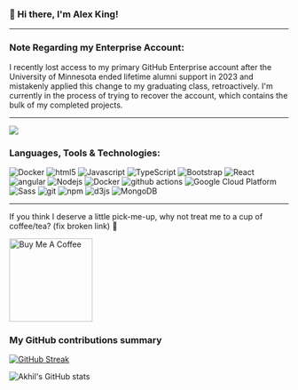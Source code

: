 ### 👋 Hi there, I'm Alex King!

---
<h3>Note Regarding my Enterprise Account:</h3>
<p>
I recently lost access to my primary GitHub Enterprise account after the University of Minnesota ended lifetime alumni support in 2023 and mistakenly applied this change to my graduating class, retroactively. I'm currently in the process of trying to recover the account, which contains the bulk of my completed projects. 
</p>

---

![](https://komarev.com/ghpvc/?username=alexmking1&color=fb4362)

<h3>Languages, Tools & Technologies:</h3>

<p>
  <img alt="Docker" src="https://img.shields.io/badge/-Docker-46a2f1?style=flat-square&logo=react&logoColor=black" />
  <img alt="html5" src="https://img.shields.io/badge/-HTML5-E34F26?style=flat-square&logo=html5&logoColor=white" />
  <img alt="Javascript" src="https://img.shields.io/badge/-javascript-f7df1c?style=flat-square&logo=javascript&logoColor=black" />
  <img alt="TypeScript" src="https://img.shields.io/badge/-TypeScript-007ACC?style=flat-square&logo=typescript&logoColor=white" />
  <img alt="Bootstrap" src="https://img.shields.io/badge/-bootstrap-7953b3?style=flat-square&logo=javascript&logoColor=white" />
  <img alt="React" src="https://img.shields.io/badge/-React-45b8d8?style=flat-square&logo=react&logoColor=white" />
  <img alt="angular" src="https://img.shields.io/badge/-Angular-DD0031?style=flat-square&logo=angular&logoColor=white" />
  <img alt="Nodejs" src="https://img.shields.io/badge/-Nodejs-43853d?style=flat-square&logo=Node.js&logoColor=white" />
  <img alt="Docker" src="https://img.shields.io/badge/-Docker-46a2f1?style=flat-square&logo=docker&logoColor=white" />
  <img alt="github actions" src="https://img.shields.io/badge/-Github_Actions-2088FF?style=flat-square&logo=github-actions&logoColor=white" />
  <img alt="Google Cloud Platform" src="https://img.shields.io/badge/-Google_Cloud_Platform-1a73e8?style=flat-square&logo=google-cloud&logoColor=white" />
  <img alt="" src="https://img.shields.io/badge/Google%20Cloud-%234285F4?logo=Google%20Cloud&logoColor=white"/>
  <img alt="Sass" src="https://img.shields.io/badge/-Sass-CC6699?style=flat-square&logo=sass&logoColor=white" />
  <img alt="git" src="https://img.shields.io/badge/-Git-F05032?style=flat-square&logo=git&logoColor=white" />
  <img alt="npm" src="https://img.shields.io/badge/-NPM-CB3837?style=flat-square&logo=npm&logoColor=white" />
  <img alt="d3js" src="https://img.shields.io/badge/-D3.js-F9A03C?style=flat-square&logo=d3.js&logoColor=white" />
  <img alt="MongoDB" src="https://img.shields.io/badge/-MongoDB-13aa52?style=flat-square&logo=mongodb&logoColor=white" />
  <img alt="" src="https://img.shields.io/badge/.NET-512BD4?logo=.Net"/>
  <img alt="" src="https://img.shields.io/badge/C%2B%2B-00599C?logo=C%2B%2B&logoColor=white"/>
  <img alt="" src="https://img.shields.io/badge/Python-%233776AB?logo=Python&logoColor=white"/>
  <img alt="" src="https://img.shields.io/badge/F%23-%23378BBA?logo=F%23&logoColor=white"/>
  <img alt="" src="https://img.shields.io/badge/HTML5-%23E34F26?logo=HTML5&logoColor=white"/>
  <img alt="" src="https://img.shields.io/badge/CSS3-%231572B6?logo=CSS3&logoColor=white"/>
  <img alt="" src="https://img.shields.io/badge/MySQL-%234479A1?logo=mysql&logoColor=white"/>
  <img alt="" src="https://img.shields.io/badge/PostgreSQL-%234169E1?logo=postgresql&logoColor=white"/>
  <img alt="" src="https://img.shields.io/badge/Vim-019733?logo=Vim&logoColor=white"/>
  <img alt="" src="https://img.shields.io/badge/Eclipse-%232C2255?logo=Eclipse&logoColor=white"/>
  <img alt="" src="https://img.shields.io/badge/Android%20Studio-%233DDC84?logo=Android%20Studio&logoColor=white"/>
  <img alt="" src="https://img.shields.io/badge/Linux-%23FCC624?logo=Linux&logoColor=black"/>
  <img alt="" src="https://img.shields.io/badge/Jira-%230052CC?logo=Jira&logoColor=white"/>
  <img alt="" src="https://img.shields.io/badge/Jenkins-%23D24939?logo=Jenkins&logoColor=white"/>
  <img alt="" src="https://img.shields.io/badge/MacOS-%23000000?logo=MacOS&logoColor=white"/>
  <img alt="" src="https://img.shields.io/badge/GNU%20Emacs-%237F5AB6?logo=GNU%20Emacs&logoColor=white"/>
  <img alt="" src="https://img.shields.io/badge/Tailwind%20CSS-%2306B6D4?logo=Tailwind%20CSS&logoColor=white"/>
  <img alt="" src="https://img.shields.io/badge/Apache-%23D22128?logo=Apache&logoColor=white"/>
  <img alt="" src="https://img.shields.io/badge/NGINX-%23009639?logo=NGINX&logoColor=white"/>
  <img alt="" src="https://img.shields.io/badge/Postman-%23FF6C37?logo=Postman&logoColor=white"/>
  <img alt="" src="https://img.shields.io/badge/Django-%23092E20?logo=Django&logoColor=white"/>
  <img alt="" src="https://img.shields.io/badge/Ruby%20on%20Rails-%23D30001?logo=Ruby%20on%20Rails&logoColor=white"/>
  <img alt="" src="https://img.shields.io/badge/Flask-%23000000?logo=Flask&logoColor=white"/>
  <img alt="" src="https://img.shields.io/badge/Flutter-%2302569B?logo=Flutter&logoColor=white"/>
  <img alt="" src="https://img.shields.io/badge/jQuery-%230769AD?logo=jQuery&logoColor=white"/>
  <img alt="" src="https://img.shields.io/badge/Socket.io-%23010101?logo=Socket.io&logoColor=white"/>
  <img alt="" src="https://img.shields.io/badge/Express-%23000000?logo=Express&logoColor=white"/>
  <img alt="" src="https://img.shields.io/badge/AWS-%23232F3E?logo=Amazon%20Web%20Services&logoColor=white"/>
  <img alt="" src="https://img.shields.io/badge/GNU%20Bash-%234EAA25?logo=GNU%20Bash&logoColor=white"/>
  <img alt="" src="https://img.shields.io/badge/Ubuntu-%23E95420?logo=Ubuntu&logoColor=white"/>
  <img alt="" src="https://img.shields.io/badge/Wordpress-%2321759B?logo=Wordpress&logoColor=white"/>
  <img alt="" src="https://img.shields.io/badge/Notepad%2B%2B-%2390E59A?logo=Notepad%2B%2B&logoColor=black"/>
</p>

---

If you think I deserve a little pick-me-up, why not treat me to a cup of coffee/tea? (fix broken link) 🥺

<a href="https://www.buymeacoffee.com/alexmking1" target="_blank"><img src="https://cdn.buymeacoffee.com/buttons/v2/default-red.png" alt="Buy Me A Coffee" width="150" ></a>

<h3>My GitHub contributions summary</h3>

[![GitHub Streak](https://github-readme-streak-stats.herokuapp.com?user=alexmking1&theme=dark&ring=fb4362&file=fb4362&currStreakNum=fb4362&currStreakLabel=fb4362&hide_border=true)](https://git.io/streak-stats)

![Akhil's GitHub stats](https://github-readme-stats.vercel.app/api?username=alexmking1&hide_border=true&show_icons=true&bg_color=151515&title_color=fb4362&icon_color=fb4362&text_bold=false&text_color=9e9e9e)





<!--
**alexmking1/alexmking1** is a ✨ _special_ ✨ repository because its `README.md` (this file) appears on your GitHub profile.

Here are some ideas to get you started:

- 🔭 I’m currently working on ...
- 🌱 I’m currently learning ...
- 👯 I’m looking to collaborate on ...
- 🤔 I’m looking for help with ...
- 💬 Ask me about ...
- 📫 How to reach me: ...
- 😄 Pronouns: ...
- ⚡ Fun fact: ...
-->
